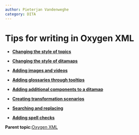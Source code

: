```yaml
---
author: Pieterjan Vandenweghe
category: DITA
---
```


# Tips for writing in Oxygen XML

-   **[Changing the style of topics](../en/to_changing_style_topic.md#)**  

-   **[Changing the style of ditamaps](../en/to_changing_style_ditamap.md#)**  

-   **[Adding images and videos](../en/to_adding_images_videos.md)**  

-   **[Adding glossaries through tooltips](../en/to_glossaries_through_tooltips.md)**  

-   **[Adding additional components to a ditamap](../en/to_adding_elements_ditamap.md#)**  

-   **[Creating transformation scenarios](../en/to_creating_transformation_scenarios.md#)**  

-   **[Searching and replacing](../en/to_searching_replacing.md#)**  

-   **[Adding spell checks](../en/to_dictionary.md#)**  


**Parent topic:**[Oxygen XML](../en/co_oxygen_xml.md)

